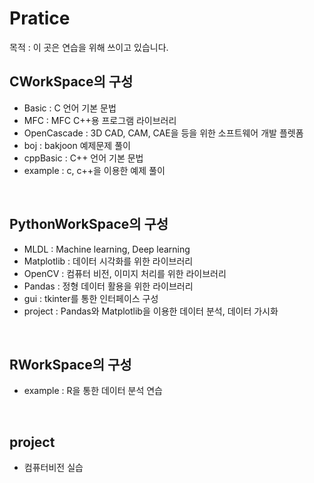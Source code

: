 # Pratice 
목적 : 이 곳은 연습을 위해 쓰이고 있습니다.
## CWorkSpace의 구성
+ Basic : C 언어 기본 문법
+ MFC : MFC C++용 프로그램 라이브러리
+ OpenCascade : 3D CAD, CAM, CAE을 등을 위한 소프트웨어 개발 플렛폼
+ boj : bakjoon 예제문제 풀이
+ cppBasic : C++ 언어 기본 문법
+ example : c, c++을 이용한 예제 풀이
<br/>

## PythonWorkSpace의 구성
+ MLDL : Machine learning, Deep learning
+ Matplotlib : 데이터 시각화를 위한 라이브러리
+ OpenCV : 컴퓨터 비전, 이미지 처리를 위한 라이브러리
+ Pandas : 정형 데이터 활용을 위한 라이브러리
+ gui : tkinter를 통한 인터페이스 구성
+ project : Pandas와 Matplotlib을 이용한 데이터 분석, 데이터 가시화 
<br/>

## RWorkSpace의 구성
+ example : R을 통한 데이터 분석 연습
<br/>

## project
+ 컴퓨터비전 실습
<br/>
